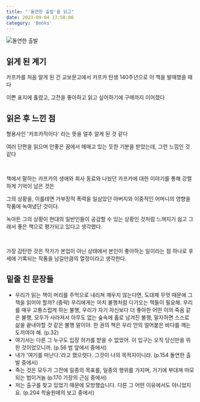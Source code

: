 ```yaml
---
title: "'돌연한 출발'을 읽고"
date: 2023-09-04 17:50:00
category: 'Books'
---
```


![돌연한 출발](https://github.com/hyesungoh/learningWhatIWant/assets/26461307/d9c2c40a-31a4-4d08-a00c-94c42945a8cb)

## 읽게 된 계기

카프카를 처음 알게 된 건 교보문고에서 카프카 탄생 140주년으로 이 책을 발매했을 때다

이쁜 표지에 홀렸고, 고전을 좋아하고 읽고 싶어하기에 구매까지 이어졌다

## 읽은 후 느낀 점

형용사인 '카프카적이다' 라는 뜻을 얼추 알게 된 것 같다

여러 단편을 읽으며 안좋은 꿈에서 헤매고 있는 듯한 기분을 받았는데, 그런 느낌인 것 같다

<br />

책에서 말하는 카프카의 생애와 회사 동료와 나눴던 카프카에 대한 이야기를 통해 강렬하게 기억이 남은 것은

그의 상황을, 이를테면 가부장적 폭력을 일삼았던 아버지와 이중적인 어머니의 영향을 작품에 녹여냈단 것이다.

녹아든 그의 상황이 현대의 일반인들이 공감할 수 있는 상황인 것처럼 느껴지기 쉽고 그래서 좋은 책으로 평가되고 있다고 생각했다.

<br />

가장 감탄한 것은 작가가 본업이 아닌 상태에서 본인이 좋아하는 일이라는 점 하나로 후세에 기록되는 작품을 남길만큼의 열정이라고 생각한다.

## 밑줄 친 문장들

* 우리가 읽는 책이 머리를 주먹으로 내리쳐 깨우지 않는다면, 도대체 무엇 때문에 그 책을 읽어야 할까? (중략) 우리에게는 마치 불행처럼 다가오는 책들이 필요해. 우리를 매우 고통스럽게 하는 불행, 우리가 자기 자신보다 더 좋아한 어떤 이의 죽음 같은 불행, 모두가 사라져서 아무도 없는 숲속에 홀로 남겨진 불행, 말자하면 스스로 삶을 끝내야할 것 같은 불행 말이야. 한 권의 책은 우리 안의 얼어붙은 바다를 깨는 도끼여야 해. (p.32)
* 여기서는 다른 그 누구도 입장 허가를 받을 수 없었어. 이 입구는 오직 당신만을 위한 것이었으니까. (p.56 법 앞에서 중에서)
* 내가 '여기를 떠난다.'라고 했으렷다. 그것이 나의 목적지이니라. (p.154 돌연한 출발 중에서)
* 죽는 것은 모두가 그전에 일종의 목표를, 일종의 행위를 가지며, 거기에 부대껴 마모되는 법이거늘 (p.170 가장의 근심 중에서)
* 저는 출구를 찾고 있었기 때문에 모방했습니다. 다른 그 어떤 이유에서도 아니었지요. (p.204 학술원에의 보고 중에서)

